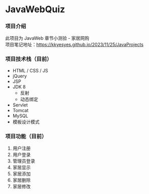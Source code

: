 # JavaWebQuiz
### 项目介绍
此项目为 JavaWeb 章节小测验 - 家居网购<br>
项目笔记地址：https://kkyesyes.github.io/2023/11/25/JavaProjects

### 项目技术栈（目前）
- HTML / CSS / JS
- jQuery
- JSP
- JDK 8
    - 反射
    - 动态绑定
- Servlet
- Tomcat
- MySQL
- 模板设计模式

### 项目功能（目前）
1. 用户注册
2. 用户登录
3. 管理员登录
4. 家居显示
5. 家居添加
6. 家居删除
7. 家居修改